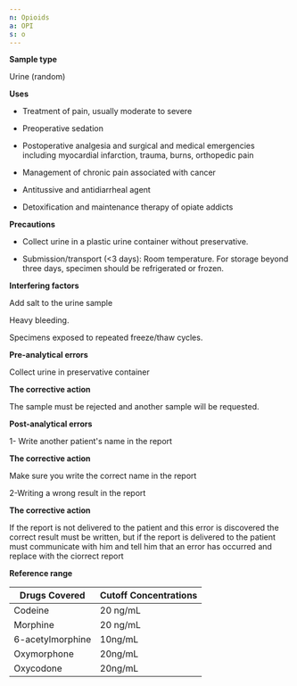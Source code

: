 ```yaml
---
n: Opioids
a: OPI
s: o
---
```



__Sample type__

Urine (random)

__Uses__

-	Treatment of pain, usually moderate to severe

-	Preoperative sedation

-	Postoperative analgesia and surgical and medical emergencies including myocardial infarction, trauma, burns, orthopedic pain

-	Management of chronic pain associated with cancer

-	Antitussive and antidiarrheal agent

-	Detoxification and maintenance therapy of opiate addicts

__Precautions__

-	Collect urine in a plastic urine container without preservative.

-	Submission/transport (<3 days): Room temperature. For storage beyond three days, specimen should be refrigerated or frozen.

__Interfering factors__

Add salt to the urine sample

Heavy bleeding.

Specimens exposed to repeated freeze/thaw cycles.

__Pre-analytical errors__

Collect urine in preservative container

__The corrective action__

The sample must be rejected and another sample will be requested.

__Post-analytical errors__

1- Write another patient's name in the report

__The corrective action__

Make sure you write the correct name in the report




 2-Writing a wrong result in the report

 __The corrective action__

 If the report is not delivered to the patient and this error is discovered the correct result must be written, but if the report is delivered to the patient must communicate with him and tell him that an error has occurred and replace with the ciorrect report

__Reference range__

|     Drugs Covered       |     Cutoff Concentrations    |
|-------------------------|------------------------------|
|     Codeine             |     20 ng/mL                 |
|     Morphine            |     20   ng/mL               |
|     6-acetylmorphine    |     10ng/mL                  |
|     Oxymorphone         |     20ng/mL                  |
|     Oxycodone           |     20ng/mL                  |